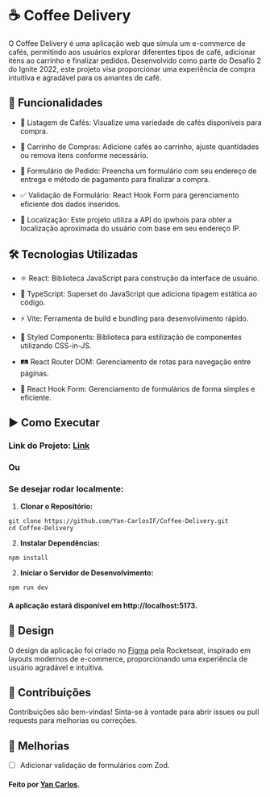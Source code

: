 # ☕ Coffee Delivery

O Coffee Delivery é uma aplicação web que simula um e-commerce de cafés, permitindo aos usuários explorar diferentes tipos de café, adicionar itens ao carrinho e finalizar pedidos. Desenvolvido como parte do Desafio 2 do Ignite 2022, este projeto visa proporcionar uma experiência de compra intuitiva e agradável para os amantes de café.

## 🚀 Funcionalidades

- 📜 Listagem de Cafés: Visualize uma variedade de cafés disponíveis para compra.

- 🛒 Carrinho de Compras: Adicione cafés ao carrinho, ajuste quantidades ou remova itens conforme necessário.

- 📝 Formulário de Pedido: Preencha um formulário com seu endereço de entrega e método de pagamento para finalizar a compra.

- ✅ Validação de Formulário: React Hook Form para gerenciamento eficiente dos dados inseridos.

- 📍 Localização: Este projeto utiliza a API do ipwhois para obter a localização aproximada do usuário com base em seu endereço IP.

## 🛠 Tecnologias Utilizadas

- ⚛️ React: Biblioteca JavaScript para construção da interface de usuário.

- 🔷 TypeScript: Superset do JavaScript que adiciona tipagem estática ao código.

- ⚡ Vite: Ferramenta de build e bundling para desenvolvimento rápido.

- 🎨 Styled Components: Biblioteca para estilização de componentes utilizando CSS-in-JS.

- 🛤 React Router DOM: Gerenciamento de rotas para navegação entre páginas.

- 📝 React Hook Form: Gerenciamento de formulários de forma simples e eficiente.

## ▶️ Como Executar

### Link do Projeto: [Link](https://coffee-delivery-nine-swart.vercel.app/)

### Ou

### Se desejar rodar localmente:

1. **Clonar o Repositório:**

```
git clone https://github.com/Yan-CarlosIF/Coffee-Delivery.git
cd Coffee-Delivery
```

2. **Instalar Dependências:**

```
npm install
```

2. **Iniciar o Servidor de Desenvolvimento:**

```
npm run dev
```

#### A aplicação estará disponível em http://localhost:5173.

## 🎨 Design

O design da aplicação foi criado no [Figma](<https://www.figma.com/design/QvXiKjA7C0lZ96xgzTy6Z2/Coffee-Delivery-%E2%80%A2-Desafio-React-(Copy)?node-id=0-1&p=f&t=AISY2BvDKpewpLHO-0>) pela Rocketseat, inspirado em layouts modernos de e-commerce, proporcionando uma experiência de usuário agradável e intuitiva.

## 🤝 Contribuições

Contribuições são bem-vindas! Sinta-se à vontade para abrir issues ou pull requests para melhorias ou correções.

## 📜 Melhorias

- [ ] Adicionar validação de formulários com Zod.

#### Feito por [Yan Carlos](https://github.com/Yan-CarlosIF).
